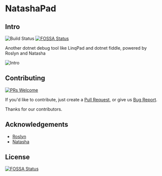 # NatashaPad

## Intro

![Build Status](https://github.com/WeihanLi/NatashaPad/workflows/dotnetcore/badge.svg)
[![FOSSA Status](https://app.fossa.com/api/projects/git%2Bgithub.com%2Fnight-moon-studio%2FNatashaPad.svg?type=shield)](https://app.fossa.com/projects/git%2Bgithub.com%2Fnight-moon-studio%2FNatashaPad?ref=badge_shield)

Another dotnet debug tool like LinqPad and dotnet fiddle, powered by Roslyn and Natasha

![Intro](./resources/NatashaPad-Intro.gif)



## Contributing

[![PRs Welcome](https://img.shields.io/badge/PRs-welcome-brightgreen.svg?style=flat-square)](https://github.com/night-moon-studio/NatashaPad/pulls)

If you'd like to contribute, just create a [Pull Request](https://github.com/night-moon-studio/NatashaPad/pulls), or give us [Bug Report](https://github.com/night-moon-studio/NatashaPad/issues/new).

Thanks for our contributors.


## Acknowledgements

- [Roslyn](https://github.com/dotnet/roslyn)
- [Natasha](https://github.com/dotnetcore/Natasha)


## License
[![FOSSA Status](https://app.fossa.com/api/projects/git%2Bgithub.com%2Fnight-moon-studio%2FNatashaPad.svg?type=large)](https://app.fossa.com/projects/git%2Bgithub.com%2Fnight-moon-studio%2FNatashaPad?ref=badge_large)
